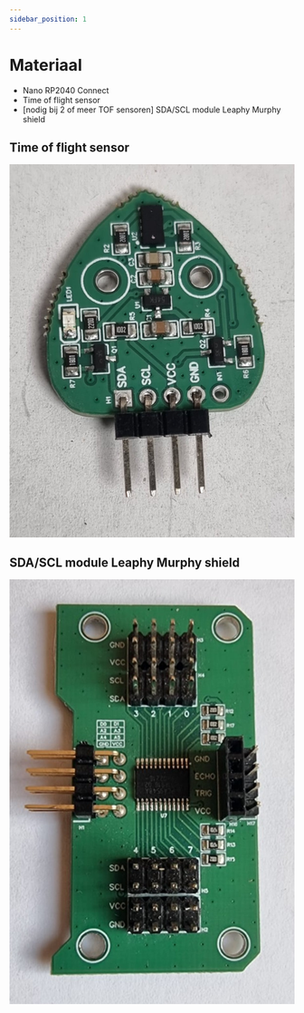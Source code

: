 ```yaml
---
sidebar_position: 1
---
```


# Materiaal

- Nano RP2040 Connect
- Time of flight sensor
- [nodig bij 2 of meer TOF sensoren] SDA/SCL module Leaphy Murphy shield

## Time of flight sensor
![tof](tof.png)


## SDA/SCL module Leaphy Murphy shield
![sda scl module](sda_scl_module.jpeg)


